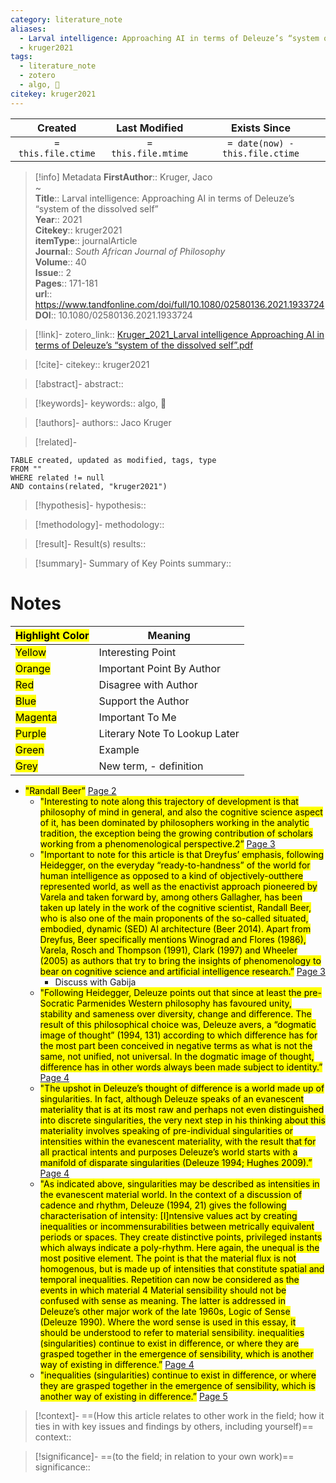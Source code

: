 ```yaml
---
category: literature_note
aliases: 
  - Larval intelligence: Approaching AI in terms of Deleuze’s “system of the dissolved self”
  - kruger2021
tags:
  - literature_note
  - zotero
  - algo, 🎯
citekey: kruger2021
---
```


|       Created       |    Last Modified    |          Exists Since           |
| :-----------------: | :-----------------: | :-----------------------------: |
| `= this.file.ctime` | `= this.file.mtime` | `= date(now) - this.file.ctime` |
>[!info] Metadata
> **FirstAuthor**:: Kruger, Jaco  
~    
> **Title**:: Larval intelligence: Approaching AI in terms of Deleuze’s “system of the dissolved self”  
> **Year**:: 2021   
> **Citekey**:: kruger2021  
> **itemType**:: journalArticle  
> **Journal**:: *South African Journal of Philosophy*  
> **Volume**:: 40  
> **Issue**:: 2   
> **Pages**:: 171-181  
> **url**:: https://www.tandfonline.com/doi/full/10.1080/02580136.2021.1933724
> **DOI**:: 10.1080/02580136.2021.1933724    

> [!link]-
> zotero_link:: [Kruger_2021_Larval intelligence Approaching AI in terms of Deleuze’s “system of the dissolved self”.pdf](zotero://select/library/items/U4W5P4VP)

> [!cite]-
> citekey:: kruger2021

> [!abstract]-
> abstract:: 

> [!keywords]-
> keywords:: algo, 🎯

> [!authors]-
> authors:: Jaco Kruger

> [!related]-

```dataview
TABLE created, updated as modified, tags, type
FROM ""
WHERE related != null
AND contains(related, "kruger2021")
```

> [!hypothesis]-
> hypothesis:: 

> [!methodology]- 
> methodology:: 

> [!result]- Result(s) 
> results::

> [!summary]- Summary of Key Points
> summary:: 

# Notes

| <mark class="hltr-grey">Highlight Color</mark> | Meaning                       |
| ---------------------------------------------- | ----------------------------- |
| <mark class="hltr-yellow">Yellow</mark>        | Interesting Point             |
| <mark class="hltr-orange">Orange</mark>        | Important Point By Author     |
| <mark class="hltr-red">Red</mark>              | Disagree with Author          |
| <mark class="hltr-blue">Blue</mark>            | Support the Author            |
| <mark class="hltr-magenta">Magenta</mark>      | Important To Me               |
| <mark class="hltr-purple">Purple</mark>        | Literary Note To Lookup Later |
| <mark class="hltr-green">Green</mark>          | Example                       |
| <mark class="hltr-grey">Grey</mark>            | New term, - definition        |

- <mark class="hltr-purple">"Randall Beer”</mark> [Page 2](zotero://open-pdf/library/items/U4W5P4VP?page=2&annotation=YXMUUB34) 
	- <mark class="hltr-yellow">"Interesting to note along this trajectory of development is that philosophy of mind in general, and also the cognitive science aspect of it, has been dominated by philosophers working in the analytic tradition, the exception being the growing contribution of scholars working from a phenomenological perspective.2”</mark> [Page 3](zotero://open-pdf/library/items/U4W5P4VP?page=3&annotation=UL2DSPSQ) 
	- <mark class="hltr-orange">"Important to note for this article is that Dreyfus’ emphasis, following Heidegger, on the everyday “ready-to-handness” of the world for human intelligence as opposed to a kind of objectively-outthere represented world, as well as the enactivist approach pioneered by Varela and taken forward by, among others Gallagher, has been taken up lately in the work of the cognitive scientist, Randall Beer, who is also one of the main proponents of the so-called situated, embodied, dynamic (SED) AI architecture (Beer 2014). Apart from Dreyfus, Beer specifically mentions Winograd and Flores (1986), Varela, Rosch and Thompson (1991), Clark (1997) and Wheeler (2005) as authors that try to bring the insights of phenomenology to bear on cognitive science and artificial intelligence research.”</mark> [Page 3](zotero://open-pdf/library/items/U4W5P4VP?page=3&annotation=AEFN2WGP) 
	 	- Discuss with Gabija 
	- <mark class="hltr-orange">"Following Heidegger, Deleuze points out that since at least the pre-Socratic Parmenides Western philosophy has favoured unity, stability and sameness over diversity, change and difference. The result of this philosophical choice was, Deleuze avers, a “dogmatic image of thought” (1994, 131) according to which difference has for the most part been conceived in negative terms as what is not the same, not unified, not universal. In the dogmatic image of thought, difference has in other words always been made subject to identity.”</mark> [Page 4](zotero://open-pdf/library/items/U4W5P4VP?page=4&annotation=WJHPF4KX) 
	- <mark class="hltr-magenta">"The upshot in Deleuze’s thought of difference is a world made up of singularities. In fact, although Deleuze speaks of an evanescent materiality that is at its most raw and perhaps not even distinguished into discrete singularities, the very next step in his thinking about this materiality involves speaking of pre-individual singularities or intensities within the evanescent materiality, with the result that for all practical intents and purposes Deleuze’s world starts with a manifold of disparate singularities (Deleuze 1994; Hughes 2009).”</mark> [Page 4](zotero://open-pdf/library/items/U4W5P4VP?page=4&annotation=4DWNWEV3) 
	- <mark class="hltr-orange">"As indicated above, singularities may be described as intensities in the evanescent material world. In the context of a discussion of cadence and rhythm, Deleuze (1994, 21) gives the following characterisation of intensity:  [I]ntensive values act by creating inequalities or incommensurabilities between metrically equivalent periods or spaces. They create distinctive points, privileged instants which always indicate a poly-rhythm. Here again, the unequal is the most positive element.  The point is that the material flux is not homogenous, but is made up of intensities that constitute spatial and temporal inequalities. Repetition can now be considered as the events in which material  4 Material sensibility should not be confused with sense as meaning. The latter is addressed in Deleuze’s other major work of the late 1960s, Logic of Sense (Deleuze 1990). Where the word sense is used in this essay, it should be understood to refer to material sensibility. inequalities (singularities) continue to exist in difference, or where they are grasped together in the emergence of sensibility, which is another way of existing in difference.”</mark> [Page 4](zotero://open-pdf/library/items/U4W5P4VP?page=4&annotation=88CTSKTM) 
	- <mark class="hltr-yellow">"inequalities (singularities) continue to exist in difference, or where they are grasped together in the emergence of sensibility, which is another way of existing in difference.”</mark> [Page 5](zotero://open-pdf/library/items/U4W5P4VP?page=5&annotation=93YD72NP) 

> [!context]-
> ==(How this article relates to other work in the field; how it ties in with key issues and findings by others, including yourself)==
> context:: 

> [!significance]-
> ==(to the field; in relation to your own work)==
> significance:: 